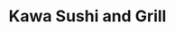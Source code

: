 ---
layout: place
title: "Kawa Sushi and Grill"
permalink: /michigan/rockford/kawa-sushi-and-grill.html
stateAbbr: MI
stateName: Michigan
cityName: Rockford
seo:
  name: "Kawa Sushi and Grill"
  type: Restaurant
  links: http://www.kawarockford.com/
description: "Kawa Sushi and Grill serves delicious sushi in Rockford, Michigan. Try fresh Japanese dishes for a great dining experience. Available for takeout, delivery, lunch, and dinner."
place_id: ChIJLX_rnPr_GIgRMWK9NLvZzX8
photos:
  - name: >-
      places/ChIJLX_rnPr_GIgRMWK9NLvZzX8/photos/AeeoHcL60y9VZ7uv8gcBHp9IFw1VePfKQa-GKQPomLfyLAJC4wkfNZ5ErsQnCsgHA8vehjtQr-93jL8tmMsH0R8kat954P25lV2ZuOWvyIFTOukX_Kfzwj0FGQAnrgTfuVGpIiwddHBZDjD81XyEnJZq1cLLY5vX8f92tGRRnKQR8M8_N6DonynO-ocugca0NA7s4OlmzR7KfXCHBJxUMHhuY9FHR_s8ZbM_mwwgysU8_p9WvI_wOzhwylEeggUJTTEr015aV-GmBktuvFZJGH_GHVL8bw2SVYaYd0apFcxUN56ioQ
    widthPx: 2364
    heightPx: 1773
    authorAttributions:
      - displayName: Kawa Sushi and Grill
        uri: https://maps.google.com/maps/contrib/104553666456213934422
        photoUri: >-
          https://lh3.googleusercontent.com/a-/ALV-UjWS4cq4CODNNiCGfTc850vDgWuY7NgKEG_e2S-2OOgdg-XiE5o=s100-p-k-no-mo
    flagContentUri: >-
      https://www.google.com/local/imagery/report/?cb_client=maps_api_places.places_api&image_key=!1e10!2sAF1QipNfC6i9tBcni0pyJdWkzffsts7m8MnwuTZyoR84&hl=en-US
    googleMapsUri: >-
      https://www.google.com/maps/place//data=!3m4!1e2!3m2!1sAF1QipNfC6i9tBcni0pyJdWkzffsts7m8MnwuTZyoR84!2e10!4m2!3m1!1s0x8818fffa9ceb7f2d:0x7fcdd9bb34bd6231
  - name: >-
      places/ChIJLX_rnPr_GIgRMWK9NLvZzX8/photos/AeeoHcKRO6bBcL3rgI0c72CaLGI1l7hgTRlah7Zy7MuMBj1SvCs2SRk1zIpx00ztjoC7VuzcG41beq38bIERjSUnPRhmaphGdOiyVWsL5sO2Q24c7NXGC7ohu9T2rZOXOgTGzHksT5IQcmbdGNikVOqIs0hr5ci6rbC4nlXIphBuLu7vulRP6mAOI_avJjiJ3FdVry-r52pz7YBfGyCfCUZ6Ff2c0DVEIyab1yAVEH4ujmamaQq8CxOrg5DxKmWRG3OxnM9mmsTPVNH5GP2jNhPcL7HhZnNzWoLNT2d22rp79uB6JVtoZxgCaV4HTWC9E8SCWl8bATMucc-yrnKRqqoCmgZcpcav_jt0W__sK1V4gb86Z-2PftRc3B45_PpA2sYOWmlRO1tLHJsCAmaYFWzUnV5Uxv8ElmrJRSapBtx7PtNQclE
    widthPx: 3515
    heightPx: 1719
    authorAttributions:
      - displayName: Janet Shy
        uri: https://maps.google.com/maps/contrib/109899827690406737937
        photoUri: >-
          https://lh3.googleusercontent.com/a/ACg8ocIqAd0KJYDjUKx0TgrL89ety82S5LISs9qRNJSXx2qciQaqWg=s100-p-k-no-mo
    flagContentUri: >-
      https://www.google.com/local/imagery/report/?cb_client=maps_api_places.places_api&image_key=!1e10!2sCIHM0ogKEICAgMCwk6buswE&hl=en-US
    googleMapsUri: >-
      https://www.google.com/maps/place//data=!3m4!1e2!3m2!1sCIHM0ogKEICAgMCwk6buswE!2e10!4m2!3m1!1s0x8818fffa9ceb7f2d:0x7fcdd9bb34bd6231
  - name: >-
      places/ChIJLX_rnPr_GIgRMWK9NLvZzX8/photos/AeeoHcIpb3Ra1_1H7MqQBFEzeToWyFlvMCTKyI5qVGEeq0ETTEdsH1Kb0OZIk-x1CdkxjG5U39Np-QUf_Vs0psSEIwYiHoXXP9aTvzLK3GTBN7f_C_lPgFD277dJ6GrgbolzMKjCqv1fgZebMeuYtbBXoR_axh3_KsLip8WUEB2tS-tOT7TdgPCCrkS4wiyHZndQoPZoX25XByNktZ1MJvS4d32uGYY9iGcchOPhfEAF3n-rjO1mGbaO0ekHkJYeaSCuSged29sIHYdQBiu8PBiTGPv67-wmTAUHdPqXJ62uvSMMYbp-zo_UK6fLLqMy6JVBhgNvYAssqWU3XBpZp_psgxKYY6MSAJY61mfcWtsF19WPMGql6WSP7zsJPPORD08tRxNRGc0OQ8_8og2Bi2NpkDL28OoOSNxn3JofQIPpsqRLpgZH
    widthPx: 4032
    heightPx: 3024
    authorAttributions:
      - displayName: Morghan Nelson
        uri: https://maps.google.com/maps/contrib/104442545855911225998
        photoUri: >-
          https://lh3.googleusercontent.com/a/ACg8ocLrrXS8zrMqBSDPKT2uNmLFrAgIdEhNf9GDcptMsLgq9k2Ecw=s100-p-k-no-mo
    flagContentUri: >-
      https://www.google.com/local/imagery/report/?cb_client=maps_api_places.places_api&image_key=!1e10!2sCIHM0ogKEICAgIDXo8TtwgE&hl=en-US
    googleMapsUri: >-
      https://www.google.com/maps/place//data=!3m4!1e2!3m2!1sCIHM0ogKEICAgIDXo8TtwgE!2e10!4m2!3m1!1s0x8818fffa9ceb7f2d:0x7fcdd9bb34bd6231
  - name: >-
      places/ChIJLX_rnPr_GIgRMWK9NLvZzX8/photos/AeeoHcKsNmizUAVJpwIOQlPSUmyZQQcXkI1yBYvY1jS8LMZ1j4KT2ptO713aSHYPk4uy_vfN_9S2hYIAQSRmg2pga8qc8_9bb6JBYUcrUxeJz4HBYuPE9kTJeRfLQa8cnUA2x5Ceuj8V1bIKczZF-dliRWv_Itin9qS2NQ-6AKcoT9F3Bje3sFrdQwophKdjTFg6s8s7_i27cilJ0IdNHXsXz559yLbyxQOqSwdEwmlWcW9HTG5MoTTp7wg_oqc-JdQyqmywLGslrBU-889RPy6bmdyhobZULBf2B7DD81huLKd_WmddMgJZXm2SntSmy156NjIHv9GjUA4gVnLofpH3j9pU6rgSG3P799DV0QrqBxIZC4l4hDIs6gxKXWQAbXQVajSbI1ywelJLFA1DCv3LkJMRizJI7wsVn2oJYu3V0zv-cQ
    widthPx: 1440
    heightPx: 1440
    authorAttributions:
      - displayName: Heather Lockwood
        uri: https://maps.google.com/maps/contrib/112894161461469078699
        photoUri: >-
          https://lh3.googleusercontent.com/a/ACg8ocLUf48dAwfwGDu13_XrNCVAQN5y4wPhFL9lI-tItYowAu10Ww=s100-p-k-no-mo
    flagContentUri: >-
      https://www.google.com/local/imagery/report/?cb_client=maps_api_places.places_api&image_key=!1e10!2sCIHM0ogKEICAgMCg_qmPcA&hl=en-US
    googleMapsUri: >-
      https://www.google.com/maps/place//data=!3m4!1e2!3m2!1sCIHM0ogKEICAgMCg_qmPcA!2e10!4m2!3m1!1s0x8818fffa9ceb7f2d:0x7fcdd9bb34bd6231
  - name: >-
      places/ChIJLX_rnPr_GIgRMWK9NLvZzX8/photos/AeeoHcJk41Tz53I3moqPqBeZGic_YQ0p20RUfFjUQIrmsD2LnTTIGrwoaoFluOdRiLzUfTWsLEMbM_pv8E4s1Q3b6mx6RWPvWnvOFf8K54H3m8Fk3SNjtU4fcfPrACD1sHxsPg2D_eqz69hhEgTvWLUMyXIfRIgBEGVGaT7Gjo8TSAmpgHaxi209HNPDKVs_W38wnNzy4fZYb1IDED8KZuRGWfgNCyyGkqKVfYKJb5Ym5KVpEPLHnVidxQWL83tKSPFEEO7TJGWUg0GWa82LCBu1gvx8tiO4BRHKLQfUtMk6sMJZK5EzkgqnyNBVI1RSB1oZ9u9fTZW17-A42jbMjzhFmGQCDjKMrRE2vpBd57x85SL9cWYPxDIHs5igiNI3J2ad9IPXeRKdW3O_XmX9LpNcCsHh7YBAjf_V0D2jz0CPDcBXGcCl
    widthPx: 3000
    heightPx: 4000
    authorAttributions:
      - displayName: anonymous
        uri: https://maps.google.com/maps/contrib/107058487255867051046
        photoUri: >-
          https://lh3.googleusercontent.com/a-/ALV-UjVoGlUvDdM3tyH8QUrEmL483GYSQfKuobH_x6zqCq5VQerBFLM46w=s100-p-k-no-mo
    flagContentUri: >-
      https://www.google.com/local/imagery/report/?cb_client=maps_api_places.places_api&image_key=!1e10!2sCIHM0ogKEICAgIDP1siYkAE&hl=en-US
    googleMapsUri: >-
      https://www.google.com/maps/place//data=!3m4!1e2!3m2!1sCIHM0ogKEICAgIDP1siYkAE!2e10!4m2!3m1!1s0x8818fffa9ceb7f2d:0x7fcdd9bb34bd6231
  - name: >-
      places/ChIJLX_rnPr_GIgRMWK9NLvZzX8/photos/AeeoHcKZVxk1emwFHlunITCYNV2oq3m_ttTj1eXIrasSGicJnvT0BrRloZgPkgEKhabyqSgSzhtjm5EzY2Lbm-QFQ3mJrmRLDfg8Ny299REYgve2kHxb5egvJmq-wBCgkZ81L8rv2iiB7bE-QWkmgvMnsts3Oj3cfBV9mpd4JnR8Zm04DOp4ewJWRjInIsPQw2mK_fnUlDrpkap1qA4eIoiPSiy6MVBu9xnYpldl9iZKdayuPo-2W4GRUEOsSv1EO0-q99lhIBxVuBh_E1DaNFp1U8_hlIAxsQzLYMAE9BHj-1-CL_xFhZqjVjpAg8gVTloPB76HQDIgL5vsGmzV3n3rdKrFFi_qFpuTM4nNKjoKsqR601yPDlC2OL9N2gC9w17qKurzgll2Oj5k-LR7YhiFmusvqOuPv2LsMqbyB9T9EKHiCw
    widthPx: 4032
    heightPx: 2268
    authorAttributions:
      - displayName: Courtney Mora
        uri: https://maps.google.com/maps/contrib/115128716090142360996
        photoUri: >-
          https://lh3.googleusercontent.com/a-/ALV-UjVVWIAiLJgxwJbHCmpMD6WVRkg4vlplTvH1rVJT9Gt0j09Qu3A=s100-p-k-no-mo
    flagContentUri: >-
      https://www.google.com/local/imagery/report/?cb_client=maps_api_places.places_api&image_key=!1e10!2sCIHM0ogKEICAgIDux_CTUg&hl=en-US
    googleMapsUri: >-
      https://www.google.com/maps/place//data=!3m4!1e2!3m2!1sCIHM0ogKEICAgIDux_CTUg!2e10!4m2!3m1!1s0x8818fffa9ceb7f2d:0x7fcdd9bb34bd6231
  - name: >-
      places/ChIJLX_rnPr_GIgRMWK9NLvZzX8/photos/AeeoHcKCPCDUixnIiSFKGbGXRcJ7BufZGXXs9cS8Bo3slwZriy1ymsZvfc-ucFdSdJEKuf713-kAx_wpdjvrXFmUvEgmW0ACatZ84FzO1e878N1ETVqMneEijp_secT5C13Difbr2mOzpUrq2FBBlBaLses4aVqNp3_b9APdVhsSolP2bTAAwnU0bCm2ic13p4lKreESH4eengExHYLbyGBazOYuUmlp11CrwGaC2aI836kVJEiu-jkPBLpcZvqCR1Z3MRlzn7hbhe6nsqghlBy0zTOBAGcacRsqlEvRBfTLT16VqkJpGbc8Bs-qEsBIZ7sQAbXnGgzIRJC-nu5Oe15dtFXX7MhW5NifP7IXyOdynM-TzwjFPK8sPcFnTCBYJe82mtsngExMtmvilNHooPyzOyLTZKYydDD3CSi0yROcpolhaXV4
    widthPx: 1290
    heightPx: 1724
    authorAttributions:
      - displayName: Elizabeth Chatman
        uri: https://maps.google.com/maps/contrib/108433213401049322856
        photoUri: >-
          https://lh3.googleusercontent.com/a-/ALV-UjUbH3ytbVJBZoNTUX-69mm1TMmkuQU64kT0XqD59nvEn8nacV7h=s100-p-k-no-mo
    flagContentUri: >-
      https://www.google.com/local/imagery/report/?cb_client=maps_api_places.places_api&image_key=!1e10!2sCIHM0ogKEICAgIDXyZHE3QE&hl=en-US
    googleMapsUri: >-
      https://www.google.com/maps/place//data=!3m4!1e2!3m2!1sCIHM0ogKEICAgIDXyZHE3QE!2e10!4m2!3m1!1s0x8818fffa9ceb7f2d:0x7fcdd9bb34bd6231
  - name: >-
      places/ChIJLX_rnPr_GIgRMWK9NLvZzX8/photos/AeeoHcKQw7N_RwN3vdVgYjhSw7a5DpX06BWyHpIMna2KeevYQJursFyzCcQd5J3NXrY9EZuYhaMTJkqpXth9qzyuc1LR7VcCoCe2z7G6rnMT8IhYr4iieUdTVFXh4wKKPnZIwEZsyjQ7iT102cVpdblq84acVwkz5cxHvqeqT5IllydyM3DiMS_kJWSK4mzW3SG2FEX2P0rBNLbSd0Exb2jgUEuh28OABX-Qz5hrbtpxKTvLZN3_j1eLZfSs4pEhKzEnGIQnk0PrOtqYf_EAe5Snswpm2N-80cBVc3VAxInXElNzSq_yj4-hQJIdAKXm18Q-kOB01s-Hjj3p7uyaAUVQ5sPuopZbSvoxGRg74z_BtstG516zfetkZ9YUvipdLfzRww0-CgN8UnYZT1eHLYyVpZnJm94_-wZGnhpRkiP_OIvYikY
    widthPx: 3024
    heightPx: 4032
    authorAttributions:
      - displayName: Waan Wonder World
        uri: https://maps.google.com/maps/contrib/107936645498520672518
        photoUri: >-
          https://lh3.googleusercontent.com/a-/ALV-UjUehaf1gaqp8XSH9A3fwTfV6fBhEldBXf0wcmMX0npz9tRlw8_VVQ=s100-p-k-no-mo
    flagContentUri: >-
      https://www.google.com/local/imagery/report/?cb_client=maps_api_places.places_api&image_key=!1e10!2sCIHM0ogKEICAgICJqqLAoQE&hl=en-US
    googleMapsUri: >-
      https://www.google.com/maps/place//data=!3m4!1e2!3m2!1sCIHM0ogKEICAgICJqqLAoQE!2e10!4m2!3m1!1s0x8818fffa9ceb7f2d:0x7fcdd9bb34bd6231
  - name: >-
      places/ChIJLX_rnPr_GIgRMWK9NLvZzX8/photos/AeeoHcIM5516LNtp4UUFLPn5Oo5-LVtWCLHnb_iV_daIgMYVZVVHy38tH6auTZ92VlKl7dab11lgyxZ6yl3FL1TfqL9kf__NmnXTjlEVwenmt5j-B80DiaO69bbju6KdlSzl018vanxSfaqqcqk7RKE7E1K6nWIiqE_vVveb8klsj8skBPyJMCkqjcqT1STKTr4NhAoO9IZ_RYWitTeI7IwPKStk5UPf5Rr3DoGgxCZh5ITBr671qPUH4iVPNcky9dclpYH84Fw4xdopaZO2h3gcoDEAg06qVffTkodLOTsyVYjU_T13f2_ec2zAOthjhVrSpoNsca81c5d5LdioBRUDKZXUFXB63PjFDTeGj0ImtV6pAbez4t73UuQlXXU6DlWJt4QRdIVZg9d01eH1angY0LZ9FuZb1KY-EVK4tcxTvP9xVFM
    widthPx: 1440
    heightPx: 1440
    authorAttributions:
      - displayName: Heather Lockwood
        uri: https://maps.google.com/maps/contrib/112894161461469078699
        photoUri: >-
          https://lh3.googleusercontent.com/a/ACg8ocLUf48dAwfwGDu13_XrNCVAQN5y4wPhFL9lI-tItYowAu10Ww=s100-p-k-no-mo
    flagContentUri: >-
      https://www.google.com/local/imagery/report/?cb_client=maps_api_places.places_api&image_key=!1e10!2sCIHM0ogKEICAgMCg_qmPsAE&hl=en-US
    googleMapsUri: >-
      https://www.google.com/maps/place//data=!3m4!1e2!3m2!1sCIHM0ogKEICAgMCg_qmPsAE!2e10!4m2!3m1!1s0x8818fffa9ceb7f2d:0x7fcdd9bb34bd6231
  - name: >-
      places/ChIJLX_rnPr_GIgRMWK9NLvZzX8/photos/AeeoHcJxyD24JkFotUypt1hj3BQvSQ4ar0jAWUYt96ko2m4feHyn2F1OW5445pF7q4cHc9qSuJMp2NuzK9hcHc5ksXFzF5DOMwMB3JXfqS1J_aICLUgDznimAgDUbCafTgShgeZdTLJYumWyIVAo02yra5fIKk39F_u3AzMduql8KjpMrPb67kUayT_kOyT5Y4i9EjrUPnSzVTebZNKzzOZPVjXq1eueDTBKAM573CXexPrtOD4jyQ9K_p3bJ0eHHTw1gqT4lUK6sCceDUWnZXfXofLnQtLRB5FJBTgQ-moraSbHgagxs9wAk6LbBY-sSH9kpTPIyrMTURNLddaSD3DjhLkRwKVRlcY6VW8bWsWe4Jug2MRzLeTY7ICD8_bTZ-rfQrEU3JEmo91ViOjtATmReWwYITubB0Dcjajk_DIeQixGWQ
    widthPx: 3072
    heightPx: 4080
    authorAttributions:
      - displayName: Jonathan Tasman
        uri: https://maps.google.com/maps/contrib/101763290188060771185
        photoUri: >-
          https://lh3.googleusercontent.com/a-/ALV-UjVCTEGfS_sTmxBNqQbbRuxNC5RukJVylWGSwbpaUZZwi3FWSRP3wQ=s100-p-k-no-mo
    flagContentUri: >-
      https://www.google.com/local/imagery/report/?cb_client=maps_api_places.places_api&image_key=!1e10!2sCIHM0ogKEICAgIDxrN2zPw&hl=en-US
    googleMapsUri: >-
      https://www.google.com/maps/place//data=!3m4!1e2!3m2!1sCIHM0ogKEICAgIDxrN2zPw!2e10!4m2!3m1!1s0x8818fffa9ceb7f2d:0x7fcdd9bb34bd6231
address: '8 E Bridge St NE #104a, Rockford, MI 49341, USA'
street: '8 E Bridge St NE #104a'
city: Rockford
state: MI
zip: '49341'
country: USA
neighborhood: null
latitude: '43.119412'
longitude: '-85.561908'
accessibility_options:
  wheelchairAccessibleParking: true
  wheelchairAccessibleEntrance: true
  wheelchairAccessibleRestroom: true
  wheelchairAccessibleSeating: true
business_status: OPERATIONAL
name: Kawa Sushi and Grill
google_maps_links:
  directionsUri: >-
    https://www.google.com/maps/dir//''/data=!4m7!4m6!1m1!4e2!1m2!1m1!1s0x8818fffa9ceb7f2d:0x7fcdd9bb34bd6231!3e0
  placeUri: https://maps.google.com/?cid=9209256211109470769
  writeAReviewUri: >-
    https://www.google.com/maps/place//data=!4m3!3m2!1s0x8818fffa9ceb7f2d:0x7fcdd9bb34bd6231!12e1
  reviewsUri: >-
    https://www.google.com/maps/place//data=!4m4!3m3!1s0x8818fffa9ceb7f2d:0x7fcdd9bb34bd6231!9m1!1b1
  photosUri: >-
    https://www.google.com/maps/place//data=!4m3!3m2!1s0x8818fffa9ceb7f2d:0x7fcdd9bb34bd6231!10e5
primary_type: Sushi Restaurant
opening_hours:
  regular: null
  current: null
secondary_opening_hours:
  regular:
    weekdayDescriptions: null
    type: null
  current:
    weekdayDescriptions: null
    type: null
phone: (616) 884-0220
price_level: null
price_range: $20 &ndash; $30
rating: '4.7'
rating_count: 450
website: http://www.kawarockford.com/
reviews:
  - name: >-
      places/ChIJLX_rnPr_GIgRMWK9NLvZzX8/reviews/ChZDSUhNMG9nS0VJQ0FnTURnb0k3allREAE
    relativePublishTimeDescription: a month ago
    rating: 5
    text:
      text: >-
        Really great dinner! Prompt service and food arrived quickly. For drinks
        enjoyed the sangria and sav blanc. For apps the gyoza and edamame with
        spice garlic were delish! Birria ramen was a large portion and friend
        said it was very good. I had the fried rice which was a large portion,
        and the pink slip roll was great. Another friend had the Cali roll and
        Lisa Lisa roll and said both were good as well. And since we were
        celebrating a birthday we received a tempura ice cream, so yummy! Three
        drinks, two apps and the entrees/rolls was just over $100, not bad!!
      languageCode: en
    originalText:
      text: >-
        Really great dinner! Prompt service and food arrived quickly. For drinks
        enjoyed the sangria and sav blanc. For apps the gyoza and edamame with
        spice garlic were delish! Birria ramen was a large portion and friend
        said it was very good. I had the fried rice which was a large portion,
        and the pink slip roll was great. Another friend had the Cali roll and
        Lisa Lisa roll and said both were good as well. And since we were
        celebrating a birthday we received a tempura ice cream, so yummy! Three
        drinks, two apps and the entrees/rolls was just over $100, not bad!!
      languageCode: en
    authorAttribution:
      displayName: Tasha Novak
      uri: https://www.google.com/maps/contrib/113486480713416994048/reviews
      photoUri: >-
        https://lh3.googleusercontent.com/a-/ALV-UjV_qMhyZVwMEfNGz1weIOzqFrbjlgDK-W8ez32uS7W1-Ls330M=s128-c0x00000000-cc-rp-mo-ba4
    publishTime: '2025-02-22T00:04:45.523396Z'
    flagContentUri: >-
      https://www.google.com/local/review/rap/report?postId=ChZDSUhNMG9nS0VJQ0FnTURnb0k3allREAE&d=17924085&t=1
    googleMapsUri: >-
      https://www.google.com/maps/reviews/data=!4m6!14m5!1m4!2m3!1sChZDSUhNMG9nS0VJQ0FnTURnb0k3allREAE!2m1!1s0x8818fffa9ceb7f2d:0x7fcdd9bb34bd6231
  - name: >-
      places/ChIJLX_rnPr_GIgRMWK9NLvZzX8/reviews/ChdDSUhNMG9nS0VJQ0FnTUN3azZiV3hBRRAB
    relativePublishTimeDescription: 3 weeks ago
    rating: 5
    text:
      text: >-
        We always enjoy our meal here. The place seems very clean and the staff
        all seem to care about customers. The service is speedy overall and our
        hot food was hot.
      languageCode: en
    originalText:
      text: >-
        We always enjoy our meal here. The place seems very clean and the staff
        all seem to care about customers. The service is speedy overall and our
        hot food was hot.
      languageCode: en
    authorAttribution:
      displayName: Janet Shy
      uri: https://www.google.com/maps/contrib/109899827690406737937/reviews
      photoUri: >-
        https://lh3.googleusercontent.com/a/ACg8ocIqAd0KJYDjUKx0TgrL89ety82S5LISs9qRNJSXx2qciQaqWg=s128-c0x00000000-cc-rp-mo-ba5
    publishTime: '2025-03-21T00:03:58.141611Z'
    flagContentUri: >-
      https://www.google.com/local/review/rap/report?postId=ChdDSUhNMG9nS0VJQ0FnTUN3azZiV3hBRRAB&d=17924085&t=1
    googleMapsUri: >-
      https://www.google.com/maps/reviews/data=!4m6!14m5!1m4!2m3!1sChdDSUhNMG9nS0VJQ0FnTUN3azZiV3hBRRAB!2m1!1s0x8818fffa9ceb7f2d:0x7fcdd9bb34bd6231
  - name: >-
      places/ChIJLX_rnPr_GIgRMWK9NLvZzX8/reviews/ChZDSUhNMG9nS0VJQ0FnTUN3MVBhellREAE
    relativePublishTimeDescription: 4 weeks ago
    rating: 5
    text:
      text: >-
        Everything is excellent, Jessica is an awesome server! It it would be
        nice to have dimmer light in the bar area. And… the outside patio should
        be screened off from Coldwell Banker next door. Some live palm trees
        would be nice outside.

        Love it! 😊
      languageCode: en
    originalText:
      text: >-
        Everything is excellent, Jessica is an awesome server! It it would be
        nice to have dimmer light in the bar area. And… the outside patio should
        be screened off from Coldwell Banker next door. Some live palm trees
        would be nice outside.

        Love it! 😊
      languageCode: en
    authorAttribution:
      displayName: Stephen Allie
      uri: https://www.google.com/maps/contrib/108913126018619561587/reviews
      photoUri: >-
        https://lh3.googleusercontent.com/a/ACg8ocJefab0gBRYfv9jwv5j_ZnixJr4RMeL9arDCKYw7EWLRCXjmA=s128-c0x00000000-cc-rp-mo
    publishTime: '2025-03-16T21:14:29.339063Z'
    flagContentUri: >-
      https://www.google.com/local/review/rap/report?postId=ChZDSUhNMG9nS0VJQ0FnTUN3MVBhellREAE&d=17924085&t=1
    googleMapsUri: >-
      https://www.google.com/maps/reviews/data=!4m6!14m5!1m4!2m3!1sChZDSUhNMG9nS0VJQ0FnTUN3MVBhellREAE!2m1!1s0x8818fffa9ceb7f2d:0x7fcdd9bb34bd6231
  - name: >-
      places/ChIJLX_rnPr_GIgRMWK9NLvZzX8/reviews/ChZDSUhNMG9nS0VJQ0FnTURRbDRMNFZREAE
    relativePublishTimeDescription: 4 weeks ago
    rating: 5
    text:
      text: >-
        To start I’d like to shout out to Dylan our server for being an all
        around pleasant, upbeat and attentive server. Good service really is an
        important part of a meal and embodied all the attributes you hope for
        when going out to eat. Thank you Dylan!


        Ok so this was my second time here, the first being when they had very
        first opened and I wasn’t particularly impressed- not a  negative
        experience, just nothing that drew me back.


        My fiancé suggested we try it again since he didn’t go with me the first
        time and I’m quite happy to report it was a phenomenal idea. The house
        salad was fresh, bright and well varied in texture and composition - not
        to mention it was quite large for just a “half” portion. The bibimbap
        (which we got in the hot stone bowl but I cannot remember the term for
        that sorry!) was also very good and was about 50/50 veggies to rice
        which is a win for me because nothing is more dissatisfying than a bowl
        that’s nothing but rice. Lastly, we got the ultimate Kawa roll which is
        what really turned my opinion around since I only ordered sushi the
        first time. This roll was absolutely jammed with flavors while remaining
        very well balanced and well rolled to boot.


        Good lighting, not too loud or echoing, clean feel, comfortable seating,
        quick turn around even when it was busy and at the end of the night.


        **tonight I also found out they have a patio that overlooks the river.
        We’re not quite to nighttime patio season so we sat inside but we look
        forward to checking out that area out in the future**
      languageCode: en
    originalText:
      text: >-
        To start I’d like to shout out to Dylan our server for being an all
        around pleasant, upbeat and attentive server. Good service really is an
        important part of a meal and embodied all the attributes you hope for
        when going out to eat. Thank you Dylan!


        Ok so this was my second time here, the first being when they had very
        first opened and I wasn’t particularly impressed- not a  negative
        experience, just nothing that drew me back.


        My fiancé suggested we try it again since he didn’t go with me the first
        time and I’m quite happy to report it was a phenomenal idea. The house
        salad was fresh, bright and well varied in texture and composition - not
        to mention it was quite large for just a “half” portion. The bibimbap
        (which we got in the hot stone bowl but I cannot remember the term for
        that sorry!) was also very good and was about 50/50 veggies to rice
        which is a win for me because nothing is more dissatisfying than a bowl
        that’s nothing but rice. Lastly, we got the ultimate Kawa roll which is
        what really turned my opinion around since I only ordered sushi the
        first time. This roll was absolutely jammed with flavors while remaining
        very well balanced and well rolled to boot.


        Good lighting, not too loud or echoing, clean feel, comfortable seating,
        quick turn around even when it was busy and at the end of the night.


        **tonight I also found out they have a patio that overlooks the river.
        We’re not quite to nighttime patio season so we sat inside but we look
        forward to checking out that area out in the future**
      languageCode: en
    authorAttribution:
      displayName: Jade Vanderjagt
      uri: https://www.google.com/maps/contrib/110380344525405055532/reviews
      photoUri: >-
        https://lh3.googleusercontent.com/a/ACg8ocKm8yGtzQM9MJyUEdnp5ZiXaBo9wW8cDXWsaktc2bJu1Ynz7A=s128-c0x00000000-cc-rp-mo
    publishTime: '2025-03-15T02:52:51.085186Z'
    flagContentUri: >-
      https://www.google.com/local/review/rap/report?postId=ChZDSUhNMG9nS0VJQ0FnTURRbDRMNFZREAE&d=17924085&t=1
    googleMapsUri: >-
      https://www.google.com/maps/reviews/data=!4m6!14m5!1m4!2m3!1sChZDSUhNMG9nS0VJQ0FnTURRbDRMNFZREAE!2m1!1s0x8818fffa9ceb7f2d:0x7fcdd9bb34bd6231
  - name: >-
      places/ChIJLX_rnPr_GIgRMWK9NLvZzX8/reviews/ChdDSUhNMG9nS0VJQ0FnSURuOHYtRXB3RRAB
    relativePublishTimeDescription: 6 months ago
    rating: 5
    text:
      text: >-
        This restaurant was very cozy! The food tasted absolutely delicious.
        Each time I visit it’s an amazing atmosphere and experience. My
        waitress, Jewel, was so kind and helpful. She gave great
        recommendations. I had a great time here!
      languageCode: en
    originalText:
      text: >-
        This restaurant was very cozy! The food tasted absolutely delicious.
        Each time I visit it’s an amazing atmosphere and experience. My
        waitress, Jewel, was so kind and helpful. She gave great
        recommendations. I had a great time here!
      languageCode: en
    authorAttribution:
      displayName: Amelia Martin
      uri: https://www.google.com/maps/contrib/105592916212899372574/reviews
      photoUri: >-
        https://lh3.googleusercontent.com/a-/ALV-UjWhdEFhsDUl06ZTFdL6wEw6MuE7ZcSvnVRkrJVJcl3ILH0rlXwr=s128-c0x00000000-cc-rp-mo
    publishTime: '2024-10-04T21:57:26.218413Z'
    flagContentUri: >-
      https://www.google.com/local/review/rap/report?postId=ChdDSUhNMG9nS0VJQ0FnSURuOHYtRXB3RRAB&d=17924085&t=1
    googleMapsUri: >-
      https://www.google.com/maps/reviews/data=!4m6!14m5!1m4!2m3!1sChdDSUhNMG9nS0VJQ0FnSURuOHYtRXB3RRAB!2m1!1s0x8818fffa9ceb7f2d:0x7fcdd9bb34bd6231
parking_options:
  freeParkingLot: true
  freeStreetParking: true
  valetParking: false
payment_options:
  acceptsCreditCards: true
  acceptsCashOnly: false
allow_dogs: null
curbside_pickup: false
delivery: true
dine_in: true
good_for_children: true
good_for_groups: true
good_for_sports: false
live_music: false
menu_for_children: true
outdoor_seating: true
reservable: true
restroom: true
serves_beer: true
serves_breakfast: false
serves_brunch: false
serves_cocktails: true
serves_coffee: false
serves_dinner: true
serves_dessert: true
serves_lunch: true
serves_vegetarian_food: true
serves_wine: true
takeout: true
summary: null

---